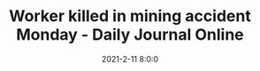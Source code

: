 ---
"title": "Worker killed in mining accident Monday - Daily Journal Online"
"date": "2021-2-11 8:0:0"
"feed_name": "GOOGLENEWSMINING"
"feed_website": "https://news.google.com/search?q=mining%2Bincident&hl=en-US&gl=US&ceid=US:en"
"feed_rss": "https://news.google.com/rss/search?q=mining%2Bincident&hl=en-US&gl=US&ceid=US:en"
"link": "https://dailyjournalonline.com/news/local/accidents/worker-killed-in-mining-accident-monday/article_968d46e4-7758-52ef-824d-5358d07e34af.html"
"file": "_posts/2021-1-1-962baa9b7957765c1f864de2078b2e0e24022538.md"
"accident": "1"
"drilling": "0"
---